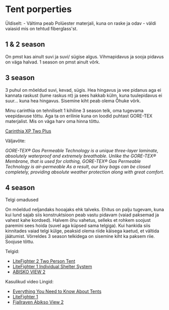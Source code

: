 # Tent porperties

Üldiselt: - Vältima peab Polüester materjali, kuna on raske ja odav - väldi vaiasid mis on tehtud fiberglass'st.

## 1 & 2 season
On pmst kas ainult suvi ja suvi/ sügise algus. Vihmapidavus ja sooja pidavus on väga halvad. 1 season on pmst ainult võrk. 

## 3 season

3 puhul on mõeldud suvi, kevad, sügis.
Hea hingavus ja vee pidanus aga ei kannata raskust (lume raskus nt) ja sees hakkab külm, kuna tuulepidavus ei suur... kuna hea hingavus.
Sisemine kiht peab olema Õhuke võrk.

Minu carinthia on tehniliselt 1 kihiline 3 season telk, oma tugevama veepidavuse tõttu. Aga ta on erilinie kuna on loodid puhtast GORE-TEX materjalist. 
Mis on väga harv oma hinna tõttu.

[Carinthia XP Two Plus](https://www.carinthia.eu/en/xp-two-plus-p1503/)

Väljavõte:

*GORE-TEX® Gas Permeable Technology is a unique three-layer laminate, absolutely waterproof and extremely breathable. Unlike the GORE-TEX® Membrane, that is used for clothing, GORE-TEX® Gas Permeable Technology is air-permeable As a result, our bivy bags can be closed completely, providing absolute weather protection along with great comfort.*

## 4 season

Telgi omadused

On mõeldud neljandaks hooajaks ehk talveks.
Ehitus on palju tugevam, kuna kui lund sajab siis konstruktsioon peab vastu pidavam (vaiad paksemad ja vahest kahe kordsed). Halvem õhu vahetus, selleks et rohkem soojust paremini sees hoida (suvel aga küpsed sama telgiga). Kui hankida siis kinnitades vaiad telgi külge, peaksid olema riide käisega kaetud, et vältida jäätumist. Võrreldes 3 season telkidega on sisemine kiht ka paksem riie. Soojuse tõttu.


Telgid: 
- [LiteFighter 2 Two Person Tent](https://litefighter.com/product/litefighter-2-two-person-tent/)
- [LiteFighter 1 Individual Shelter System](https://litefighter.com/product/litefighter-1-individual-shelter-system/)
- [ABISKO VIEW 2](https://www.fjallraven.com/eu/en-gb/bags-gear/tents-sleeping-bags/tents/abisko-view-2)

Kasulikud video Lingid:

-   [Everything You Need to Know About Tents](https://www.youtube.com/watch?v=TCf6Kp-u6OU&list=LL&index=1&t=201s)
-   [LiteFighter 1](https://www.youtube.com/watch?v=cazdzZVejOk&list=LL&index=4)
-   [Fjallraven Abikso View 2](https://www.youtube.com/watch?v=GhafL0X5onI&list=LL&index=3)
